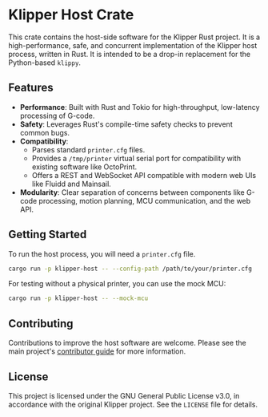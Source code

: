 # Klipper Host Crate

This crate contains the host-side software for the Klipper Rust project. It is a high-performance, safe, and concurrent implementation of the Klipper host process, written in Rust. It is intended to be a drop-in replacement for the Python-based `klippy`.

## Features

- **Performance**: Built with Rust and Tokio for high-throughput, low-latency processing of G-code.
- **Safety**: Leverages Rust's compile-time safety checks to prevent common bugs.
- **Compatibility**:
  - Parses standard `printer.cfg` files.
  - Provides a `/tmp/printer` virtual serial port for compatibility with existing software like OctoPrint.
  - Offers a REST and WebSocket API compatible with modern web UIs like Fluidd and Mainsail.
- **Modularity**: Clear separation of concerns between components like G-code processing, motion planning, MCU communication, and the web API.

## Getting Started

To run the host process, you will need a `printer.cfg` file.

```bash
cargo run -p klipper-host -- --config-path /path/to/your/printer.cfg
```

For testing without a physical printer, you can use the mock MCU:

```bash
cargo run -p klipper-host -- --mock-mcu
```

## Contributing

Contributions to improve the host software are welcome. Please see the main project's [contributor guide](../../docs/contributors.md) for more information.

## License

This project is licensed under the GNU General Public License v3.0, in accordance with the original Klipper project. See the `LICENSE` file for details.